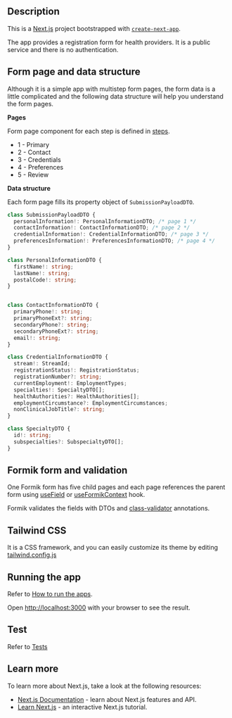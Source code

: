 ## Description

This is a [Next.js](https://nextjs.org/) project bootstrapped with [`create-next-app`](https://github.com/vercel/next.js/tree/canary/packages/create-next-app).

The app provides a registration form for health providers. It is a public service and there is no authentication. 

## Form page and data structure

Although it is a simple app with multistep form pages, the form data is a little complicated and the following data structure will help you understand the form pages.

**Pages**

Form page component for each step is defined in [steps](src/components/submission/index.tsx). 

- 1 - Primary
- 2 - Contact
- 3 - Credentials
- 4 - Preferences
- 5 - Review

**Data structure**

Each form page fills its property object of `SubmissionPayloadDTO`.

```typescript
class SubmissionPayloadDTO {
  personalInformation!: PersonalInformationDTO; /* page 1 */
  contactInformation!: ContactInformationDTO; /* page 2 */
  credentialInformation!: CredentialInformationDTO; /* page 3 */
  preferencesInformation!: PreferencesInformationDTO; /* page 4 */
}

class PersonalInformationDTO {
  firstName!: string;
  lastName!: string;
  postalCode!: string;
}


class ContactInformationDTO {
  primaryPhone!: string;
  primaryPhoneExt?: string;
  secondaryPhone?: string;
  secondaryPhoneExt?: string;
  email!: string;
}

class CredentialInformationDTO {
  stream!: StreamId;
  registrationStatus!: RegistrationStatus;
  registrationNumber?: string;
  currentEmployment!: EmploymentTypes;
  specialties!: SpecialtyDTO[];
  healthAuthorities?: HealthAuthorities[];
  employmentCircumstance?: EmploymentCircumstances;
  nonClinicalJobTitle?: string;
}

class SpecialtyDTO {
  id!: string;
  subspecialties?: SubspecialtyDTO[];
}
```

## Formik form and validation

One Formik form has five child pages and each page references the parent form using [useField](https://formik.org/docs/api/useField) or [useFormikContext](https://formik.org/docs/api/useFormikContext) hook.

Formik validates the fields with DTOs and [class-validator](https://github.com/typestack/class-validator) annotations.

## Tailwind CSS

It is a CSS framework, and you can easily customize its theme by editing [tailwind.config.js](tailwind.config.js)

## Running the app

Refer to [How to run the apps](../../README.md#how-to-run-the-apps).

Open [http://localhost:3000](http://localhost:3000) with your browser to see the result.

## Test

Refer to [Tests](../../README.md#tests)

## Learn more

To learn more about Next.js, take a look at the following resources:

- [Next.js Documentation](https://nextjs.org/docs) - learn about Next.js features and API.
- [Learn Next.js](https://nextjs.org/learn) - an interactive Next.js tutorial.

